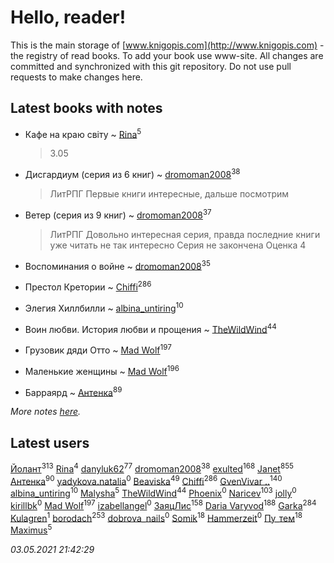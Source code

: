 # Hello, reader!
This is the main storage of [www.knigopis.com](http://www.knigopis.com) - the registry of read books.
To add your book use www-site. All changes are committed and synchronized with this git repository.
Do not use pull requests to make changes here.


## Latest books with notes
* Кафе на краю світу ~ [Rina](users/102/102857111133378678801-google)<sup>5</sup>
    > 3.05

* Дисгардиум (серия из 6 книг) ~ [dromoman2008](users/444/44461886-yandex)<sup>38</sup>
    > ЛитРПГ
    > Первые книги интересные, дальше посмотрим

* Ветер (серия из 9 книг) ~ [dromoman2008](users/444/44461886-yandex)<sup>37</sup>
    > ЛитРПГ
    > Довольно интересная серия, правда последние книги уже читать не так интересно
    > Серия не закончена
    > Оценка 4

* Воспоминания о войне ~ [dromoman2008](users/444/44461886-yandex)<sup>35</sup>

* Престол Кретории ~ [Chiffi](users/105/105831994080785626680-google)<sup>286</sup>

* Элегия Хиллбилли ~ [albina_untiring](users/257/2579695-vkontakte)<sup>10</sup>

* Воин любви. История любви и прощения ~ [TheWildWind](users/262/262062207519652-facebook)<sup>44</sup>

* Грузовик дяди Отто ~ [Mad Wolf](users/947/94738840-vkontakte)<sup>197</sup>

* Маленькие женщины ~ [Mad Wolf](users/947/94738840-vkontakte)<sup>196</sup>

* Барраярд ~ [Антенка](users/118/118158645037334943900-google)<sup>89</sup>


_More notes [here](latest_books_with_notes.md)._


## Latest users
[Йолант](users/104/104690883692185089260-google)<sup>313</sup> 
[Rina](users/102/102857111133378678801-google)<sup>4</sup> 
[danyluk62](users/374/374149854-vkontakte)<sup>77</sup> 
[dromoman2008](users/444/44461886-yandex)<sup>38</sup> 
[exulted](users/100/100599204551896265722-google)<sup>168</sup> 
[Janet](users/108/108113656204404967440-google)<sup>855</sup> 
[Антенка](users/118/118158645037334943900-google)<sup>90</sup> 
[yadykova.natalia](users/567/567284923-yandex)<sup>0</sup> 
[Beaviska](users/102/10202544960024508-facebook)<sup>49</sup> 
[Chiffi](users/105/105831994080785626680-google)<sup>286</sup> 
[GvenVivar ..](users/158/158266434925901-facebook)<sup>140</sup> 
[albina_untiring](users/257/2579695-vkontakte)<sup>10</sup> 
[Malysha](users/412/4129490930435358-facebook)<sup>5</sup> 
[TheWildWind](users/262/262062207519652-facebook)<sup>44</sup> 
[Phoenix](users/112/112747734454276773382-google)<sup>0</sup> 
[Naricev](users/107/107090515204537133928-google)<sup>103</sup> 
[jolly](users/111/111004832908941453467-google)<sup>0</sup> 
[kirillbk](users/116/116762187083018967175-google)<sup>0</sup> 
[Mad Wolf](users/947/94738840-vkontakte)<sup>197</sup> 
[izabellangel](users/292/292667189027944-facebook)<sup>0</sup> 
[ЗаяцЛис](users/112/112388384595246311466-google)<sup>158</sup> 
[Daria Varyvod](users/829/829893410524253-facebook)<sup>188</sup> 
[Garka](users/115/115753719718250012620-google)<sup>284</sup> 
[Kulagren](users/105/105545318327982772463-google)<sup>1</sup> 
[borodach](users/157/15706320-vkontakte)<sup>253</sup> 
[dobrova_nails](users/606/6069210-vkontakte)<sup>0</sup> 
[Somik](users/100/100006761945842-facebook)<sup>18</sup> 
[Hammerzeit](users/103/103389838241993724492-google)<sup>0</sup> 
[Пу_тем](users/344/3448154788585127-facebook)<sup>18</sup> 
[Maximus](users/468/468075371-vkontakte)<sup>5</sup> 


_03.05.2021 21:42:29_
